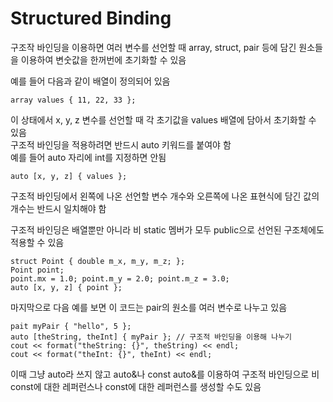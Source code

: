 # Structured Binding

구조작 바인딩을 이용하면 여러 변수를 선언할 때 array, struct, pair 등에 담긴 원소들을 이용하여 변숫값을 한꺼번에 초기화할 수 있음

예를 들어 다음과 같이 배열이 정의되어 있음

    array values { 11, 22, 33 };

이 상태에서 x, y, z 변수를 선언할 때 각 초기값을 values 배열에 담아서 초기화할 수 있음  
구조적 바인딩을 적용하려면 반드시 auto 키워드를 붙여야 함   
예를 들어 auto 자리에 int를 지정하면 안됨   

    auto [x, y, z] { values };

구조적 바인딩에서 왼쪽에 나온 선언할 변수 개수와 오른쪽에 나온 표현식에 담긴 값의 개수는 반드시 일치해야 함

구조적 바인딩은 배열뿐만 아니라 비 static 멤버가 모두 public으로 선언된 구조체에도 적용할 수 있음

    struct Point { double m_x, m_y, m_z; };
    Point point;
    point.mx = 1.0; point.m_y = 2.0; point.m_z = 3.0;
    auto [x, y, z] { point };

마지막으로 다음 예를 보면 이 코드는 pair의 원소를 여러 변수로 나누고 있음

    pait myPair { "hello", 5 };
    auto [theString, theInt] { myPair }; // 구조적 바인딩을 이용해 나누기
    cout << format("theString: {}", theString) << endl;
    cout << format("theInt: {}", theInt) << endl;

이때 그냥 auto라 쓰지 않고 auto&나 const auto&를 이용하여 구조적 바인딩으로 비 const에 대한 레퍼런스나 const에 대한 레퍼런스를 생성할 수도 있음